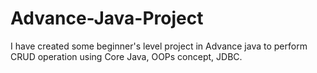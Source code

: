 # Advance-Java-Project
I have created some beginner's level project in Advance java to perform CRUD operation using Core Java, OOPs concept, JDBC.
